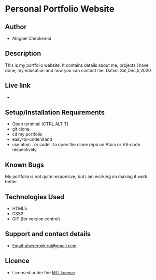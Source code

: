 # Personal Portfolio Website

## Author

- Abigael Chepkemoi

## Description

This is my portfolio website. It contains details about me, projects i have done, my education and how you can contact me. Dated: Sat,Dec,5,2020

## Live link

- 

## Setup/Installation Requirements

- Open terminal (CTRL ALT T)
- git clone 
- cd my portfolio
- easy-to-understand
- use atom . or code . to open the clone repo on Atom or VS-code respectively

## Known Bugs

My portfolio is not quite responsive, but i am working on making it work better.

## Technologies Used

- HTML5
- CSS3
- GIT (for version control)

## Support and contact details
- Email-abyseronkirui@gmail.com

## Licence

- Licensed under the  [MIT license](LICENSE).